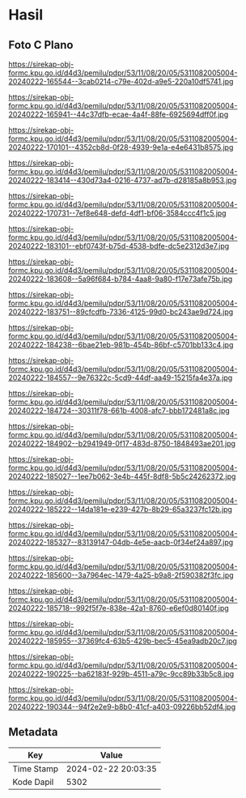 # Hasil

## Foto C Plano

https://sirekap-obj-formc.kpu.go.id/d4d3/pemilu/pdpr/53/11/08/20/05/5311082005004-20240222-165544--3cab0214-c79e-402d-a9e5-220a10df5741.jpg

https://sirekap-obj-formc.kpu.go.id/d4d3/pemilu/pdpr/53/11/08/20/05/5311082005004-20240222-165941--44c37dfb-ecae-4a4f-88fe-6925694dff0f.jpg

https://sirekap-obj-formc.kpu.go.id/d4d3/pemilu/pdpr/53/11/08/20/05/5311082005004-20240222-170101--4352cb8d-0f28-4939-9e1a-e4e6431b8575.jpg

https://sirekap-obj-formc.kpu.go.id/d4d3/pemilu/pdpr/53/11/08/20/05/5311082005004-20240222-183414--430d73a4-0216-4737-ad7b-d28185a8b953.jpg

https://sirekap-obj-formc.kpu.go.id/d4d3/pemilu/pdpr/53/11/08/20/05/5311082005004-20240222-170731--7ef8e648-defd-4df1-bf06-3584ccc4f1c5.jpg

https://sirekap-obj-formc.kpu.go.id/d4d3/pemilu/pdpr/53/11/08/20/05/5311082005004-20240222-183101--ebf0743f-b75d-4538-bdfe-dc5e2312d3e7.jpg

https://sirekap-obj-formc.kpu.go.id/d4d3/pemilu/pdpr/53/11/08/20/05/5311082005004-20240222-183608--5a96f684-b784-4aa8-9a80-f17e73afe75b.jpg

https://sirekap-obj-formc.kpu.go.id/d4d3/pemilu/pdpr/53/11/08/20/05/5311082005004-20240222-183751--89cfcdfb-7336-4125-99d0-bc243ae9d724.jpg

https://sirekap-obj-formc.kpu.go.id/d4d3/pemilu/pdpr/53/11/08/20/05/5311082005004-20240222-184238--6bae21eb-981b-454b-86bf-c5701bb133c4.jpg

https://sirekap-obj-formc.kpu.go.id/d4d3/pemilu/pdpr/53/11/08/20/05/5311082005004-20240222-184557--9e76322c-5cd9-44df-aa49-15215fa4e37a.jpg

https://sirekap-obj-formc.kpu.go.id/d4d3/pemilu/pdpr/53/11/08/20/05/5311082005004-20240222-184724--30311f78-661b-4008-afc7-bbb172481a8c.jpg

https://sirekap-obj-formc.kpu.go.id/d4d3/pemilu/pdpr/53/11/08/20/05/5311082005004-20240222-184902--b2941949-0f17-483d-8750-1848493ae201.jpg

https://sirekap-obj-formc.kpu.go.id/d4d3/pemilu/pdpr/53/11/08/20/05/5311082005004-20240222-185027--1ee7b062-3e4b-445f-8df8-5b5c24262372.jpg

https://sirekap-obj-formc.kpu.go.id/d4d3/pemilu/pdpr/53/11/08/20/05/5311082005004-20240222-185222--14da181e-e239-427b-8b29-65a3237fc12b.jpg

https://sirekap-obj-formc.kpu.go.id/d4d3/pemilu/pdpr/53/11/08/20/05/5311082005004-20240222-185327--83139147-04db-4e5e-aacb-0f34ef24a897.jpg

https://sirekap-obj-formc.kpu.go.id/d4d3/pemilu/pdpr/53/11/08/20/05/5311082005004-20240222-185600--3a7964ec-1479-4a25-b9a8-2f590382f3fc.jpg

https://sirekap-obj-formc.kpu.go.id/d4d3/pemilu/pdpr/53/11/08/20/05/5311082005004-20240222-185718--992f5f7e-838e-42a1-8760-e6ef0d80140f.jpg

https://sirekap-obj-formc.kpu.go.id/d4d3/pemilu/pdpr/53/11/08/20/05/5311082005004-20240222-185955--37369fc4-63b5-429b-bec5-45ea9adb20c7.jpg

https://sirekap-obj-formc.kpu.go.id/d4d3/pemilu/pdpr/53/11/08/20/05/5311082005004-20240222-190225--ba62183f-929b-4511-a79c-9cc89b33b5c8.jpg

https://sirekap-obj-formc.kpu.go.id/d4d3/pemilu/pdpr/53/11/08/20/05/5311082005004-20240222-190344--94f2e2e9-b8b0-41cf-a403-09226bb52df4.jpg


## Metadata

| Key        | Value               |
| ---------- | ------------------- |
| Time Stamp | 2024-02-22 20:03:35 |
| Kode Dapil | 5302                |



